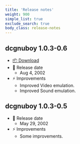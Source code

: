 ```yaml
---
title: 'Release notes'
weight: 900
simple_list: true
exclude_search: true
body_class: release-notes
---
```


## dcgnuboy 1.0.3-0.6

-   [📦 Download](https://github.com/pqrs-org/dcgnuboy/releases/download/v0.6.0/gnuboy-1.0.3-0.6.zip)
-   📅 Release date
    -   Aug 4, 2002
-   ⚡️ Improvements
    -   Improved Video emulation.
    -   Improved Sound emulation.

## dcgnuboy 1.0.3-0.5

-   📅 Release date
    -   May 29, 2002
-   ⚡️ Improvements
    -   Some improvements.
